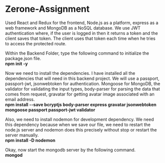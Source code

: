 # Zerone-Assignment
Used React and Redux for the frontend, Node.js as a platform, express as a web framework and MongoDB as a NoSQL database. We use JWT authentication where, if the user is logged in then it returns a token and the client saves that token. The client uses that token each time when he tries to access the protected route.

Within the Backend Folder, type the following command to initialize the package.json file.<br/>
**npm init -y**

Now we need to install the dependencies. I have installed all the dependencies that will need in this backend project. We will use a passport, passport-jwt, jsonwebtoken for authentication. Mongoose for MongoDB, the validator for validating the input types, body-parser for parsing the data that comes from request, gravatar for getting avatar image associated with an email address.<br/>
**npm install --save bcryptjs body-parser express gravatar jsonwebtoken mongoose passport passport-jwt validator**

Also, we need to install nodemon for development dependency.
We need this dependency because when we save our file, we need to restart the node.js server and nodemon does this precisely without stop or restart the server manually.<br/>
**npm install -D nodemon**

Okay, now start the mongodb server by the following command.<br/>
**mongod**
